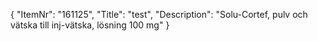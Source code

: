 {
  "ItemNr": "161125",
  "Title": "test",
  "Description": "Solu-Cortef, pulv och vätska till inj-vätska, lösning 100 mg"
}